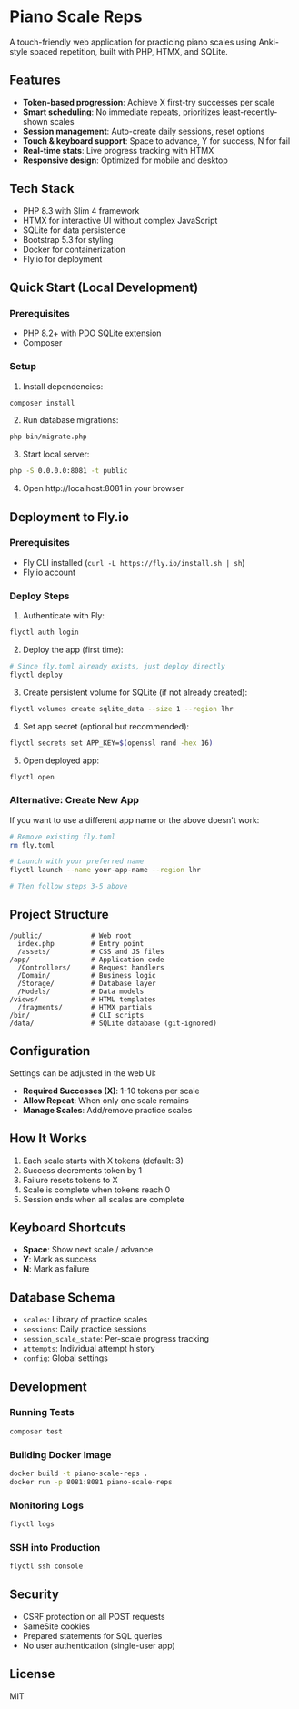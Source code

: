 # Piano Scale Reps

A touch-friendly web application for practicing piano scales using Anki-style spaced repetition, built with PHP, HTMX, and SQLite.

## Features

- **Token-based progression**: Achieve X first-try successes per scale
- **Smart scheduling**: No immediate repeats, prioritizes least-recently-shown scales
- **Session management**: Auto-create daily sessions, reset options
- **Touch & keyboard support**: Space to advance, Y for success, N for fail
- **Real-time stats**: Live progress tracking with HTMX
- **Responsive design**: Optimized for mobile and desktop

## Tech Stack

- PHP 8.3 with Slim 4 framework
- HTMX for interactive UI without complex JavaScript
- SQLite for data persistence
- Bootstrap 5.3 for styling
- Docker for containerization
- Fly.io for deployment

## Quick Start (Local Development)

### Prerequisites
- PHP 8.2+ with PDO SQLite extension
- Composer

### Setup

1. Install dependencies:
```bash
composer install
```

2. Run database migrations:
```bash
php bin/migrate.php
```

3. Start local server:
```bash
php -S 0.0.0.0:8081 -t public
```

4. Open http://localhost:8081 in your browser

## Deployment to Fly.io

### Prerequisites
- Fly CLI installed (`curl -L https://fly.io/install.sh | sh`)
- Fly.io account

### Deploy Steps

1. Authenticate with Fly:
```bash
flyctl auth login
```

2. Deploy the app (first time):
```bash
# Since fly.toml already exists, just deploy directly
flyctl deploy
```

3. Create persistent volume for SQLite (if not already created):
```bash
flyctl volumes create sqlite_data --size 1 --region lhr
```

4. Set app secret (optional but recommended):
```bash
flyctl secrets set APP_KEY=$(openssl rand -hex 16)
```

5. Open deployed app:
```bash
flyctl open
```

### Alternative: Create New App

If you want to use a different app name or the above doesn't work:

```bash
# Remove existing fly.toml
rm fly.toml

# Launch with your preferred name
flyctl launch --name your-app-name --region lhr

# Then follow steps 3-5 above
```

## Project Structure

```
/public/            # Web root
  index.php         # Entry point
  /assets/          # CSS and JS files
/app/               # Application code
  /Controllers/     # Request handlers
  /Domain/          # Business logic
  /Storage/         # Database layer
  /Models/          # Data models
/views/             # HTML templates
  /fragments/       # HTMX partials
/bin/               # CLI scripts
/data/              # SQLite database (git-ignored)
```

## Configuration

Settings can be adjusted in the web UI:
- **Required Successes (X)**: 1-10 tokens per scale
- **Allow Repeat**: When only one scale remains
- **Manage Scales**: Add/remove practice scales

## How It Works

1. Each scale starts with X tokens (default: 3)
2. Success decrements token by 1
3. Failure resets tokens to X
4. Scale is complete when tokens reach 0
5. Session ends when all scales are complete

## Keyboard Shortcuts

- **Space**: Show next scale / advance
- **Y**: Mark as success
- **N**: Mark as failure

## Database Schema

- `scales`: Library of practice scales
- `sessions`: Daily practice sessions
- `session_scale_state`: Per-scale progress tracking
- `attempts`: Individual attempt history
- `config`: Global settings

## Development

### Running Tests
```bash
composer test
```

### Building Docker Image
```bash
docker build -t piano-scale-reps .
docker run -p 8081:8081 piano-scale-reps
```

### Monitoring Logs
```bash
flyctl logs
```

### SSH into Production
```bash
flyctl ssh console
```

## Security

- CSRF protection on all POST requests
- SameSite cookies
- Prepared statements for SQL queries
- No user authentication (single-user app)

## License

MIT